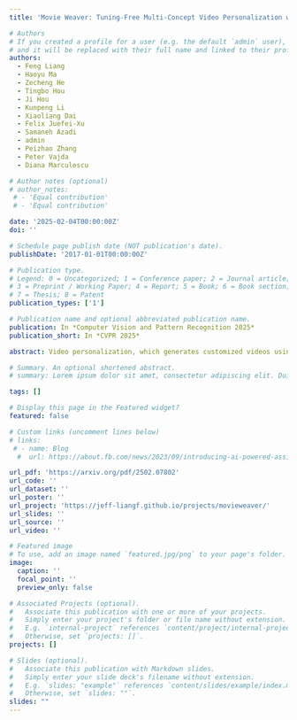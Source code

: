 ```yaml
---
title: 'Movie Weaver: Tuning-Free Multi-Concept Video Personalization with Anchored Prompts'

# Authors
# If you created a profile for a user (e.g. the default `admin` user), write the username (folder name) here
# and it will be replaced with their full name and linked to their profile.
authors:
  - Feng Liang
  - Haoyu Ma
  - Zecheng He
  - Tingbo Hou
  - Ji Hou
  - Kunpeng Li
  - Xiaoliang Dai
  - Felix Juefei-Xu
  - Samaneh Azadi
  - admin
  - Peizhao Zhang
  - Peter Vajda
  - Diana Marculescu

# Author notes (optional)
# author_notes:
 # - 'Equal contribution'
 # - 'Equal contribution'

date: '2025-02-04T00:00:00Z'
doi: ''

# Schedule page publish date (NOT publication's date).
publishDate: '2017-01-01T00:00:00Z'

# Publication type.
# Legend: 0 = Uncategorized; 1 = Conference paper; 2 = Journal article;
# 3 = Preprint / Working Paper; 4 = Report; 5 = Book; 6 = Book section;
# 7 = Thesis; 8 = Patent
publication_types: ['1']

# Publication name and optional abbreviated publication name.
publication: In *Computer Vision and Pattern Recognition 2025*
publication_short: In *CVPR 2025*

abstract: Video personalization, which generates customized videos using reference images, has gained significant attention. However, prior methods typically focus on single-concept personalization, limiting broader applications that require multi-concept integration. Attempts to extend these models to multiple concepts often lead to identity blending, which results in composite characters with fused attributes from multiple sources. This challenge arises due to the lack of a mechanism to link each concept with its specific reference image. We address this with anchored prompts, which embed image anchors as unique tokens within text prompts, guiding accurate referencing during generation. Additionally, we introduce concept embeddings to encode the order of reference images. Our approach, Movie Weaver, seamlessly weaves multiple concepts-including face, body, and animal images-into one video, allowing flexible combinations in a single model. The evaluation shows that Movie Weaver outperforms existing methods for multi-concept video personalization in identity preservation and overall quality.

# Summary. An optional shortened abstract.
# summary: Lorem ipsum dolor sit amet, consectetur adipiscing elit. Duis posuere tellus ac convallis placerat. Proin tincidunt magna sed ex sollicitudin condimentum.

tags: []

# Display this page in the Featured widget?
featured: false

# Custom links (uncomment lines below)
# links:
 # - name: Blog
  #  url: https://about.fb.com/news/2023/09/introducing-ai-powered-assistants-characters-and-creative-tools/

url_pdf: 'https://arxiv.org/pdf/2502.07802'
url_code: ''
url_dataset: ''
url_poster: ''
url_project: 'https://jeff-liangf.github.io/projects/movieweaver/'
url_slides: ''
url_source: ''
url_video: ''

# Featured image
# To use, add an image named `featured.jpg/png` to your page's folder.
image:
  caption: ''
  focal_point: ''
  preview_only: false

# Associated Projects (optional).
#   Associate this publication with one or more of your projects.
#   Simply enter your project's folder or file name without extension.
#   E.g. `internal-project` references `content/project/internal-project/index.md`.
#   Otherwise, set `projects: []`.
projects: []

# Slides (optional).
#   Associate this publication with Markdown slides.
#   Simply enter your slide deck's filename without extension.
#   E.g. `slides: "example"` references `content/slides/example/index.md`.
#   Otherwise, set `slides: ""`.
slides: ""
---
```

